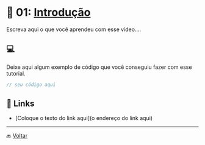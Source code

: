 # 💭 01: [Introdução](https://www.youtube.com/watch?v=j942wKiXFu8&list=PL4cUxeGkcC9gZD-Tvwfod2gaISzfRiP9d&index=2)

Escreva aqui o que você aprendeu com esse vídeo....

## 💻

Deixe aqui algum exemplo de código que você conseguiu fazer com esse tutorial.

```jsx
// seu código aqui
```

## 🔗 Links

- [Coloque o texto do link aqui](o endereço do link aqui)

---

🔙 [Voltar](../../README.md)
